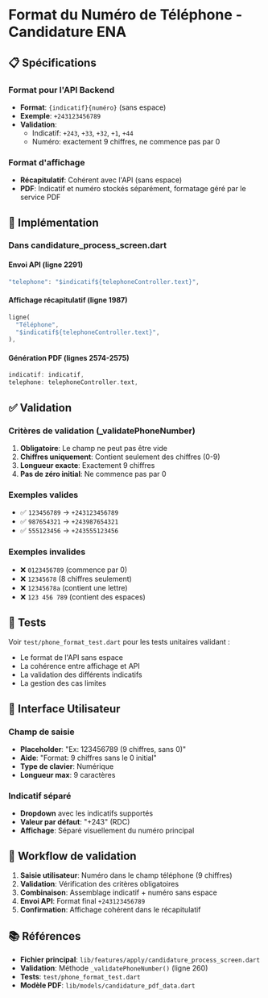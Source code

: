 # Format du Numéro de Téléphone - Candidature ENA

## 📋 Spécifications

### Format pour l'API Backend
- **Format**: `{indicatif}{numéro}` (sans espace)
- **Exemple**: `+243123456789`
- **Validation**: 
  - Indicatif: `+243`, `+33`, `+32`, `+1`, `+44`
  - Numéro: exactement 9 chiffres, ne commence pas par 0

### Format d'affichage
- **Récapitulatif**: Cohérent avec l'API (sans espace)
- **PDF**: Indicatif et numéro stockés séparément, formatage géré par le service PDF

## 🔧 Implémentation

### Dans candidature_process_screen.dart

#### Envoi API (ligne 2291)
```dart
"telephone": "$indicatif${telephoneController.text}",
```

#### Affichage récapitulatif (ligne 1987)
```dart
ligne(
  "Téléphone",
  "$indicatif${telephoneController.text}",
),
```

#### Génération PDF (lignes 2574-2575)
```dart
indicatif: indicatif,
telephone: telephoneController.text,
```

## ✅ Validation

### Critères de validation (_validatePhoneNumber)
1. **Obligatoire**: Le champ ne peut pas être vide
2. **Chiffres uniquement**: Contient seulement des chiffres (0-9)
3. **Longueur exacte**: Exactement 9 chiffres
4. **Pas de zéro initial**: Ne commence pas par 0

### Exemples valides
- ✅ `123456789` → `+243123456789`
- ✅ `987654321` → `+243987654321`
- ✅ `555123456` → `+243555123456`

### Exemples invalides
- ❌ `0123456789` (commence par 0)
- ❌ `12345678` (8 chiffres seulement)
- ❌ `12345678a` (contient une lettre)
- ❌ `123 456 789` (contient des espaces)

## 🧪 Tests

Voir `test/phone_format_test.dart` pour les tests unitaires validant :
- Le format de l'API sans espace
- La cohérence entre affichage et API
- La validation des différents indicatifs
- La gestion des cas limites

## 📱 Interface Utilisateur

### Champ de saisie
- **Placeholder**: "Ex: 123456789 (9 chiffres, sans 0)"
- **Aide**: "Format: 9 chiffres sans le 0 initial"
- **Type de clavier**: Numérique
- **Longueur max**: 9 caractères

### Indicatif séparé
- **Dropdown** avec les indicatifs supportés
- **Valeur par défaut**: "+243" (RDC)
- **Affichage**: Séparé visuellement du numéro principal

## 🔄 Workflow de validation

1. **Saisie utilisateur**: Numéro dans le champ téléphone (9 chiffres)
2. **Validation**: Vérification des critères obligatoires
3. **Combinaison**: Assemblage indicatif + numéro sans espace
4. **Envoi API**: Format final `+243123456789`
5. **Confirmation**: Affichage cohérent dans le récapitulatif

## 📚 Références

- **Fichier principal**: `lib/features/apply/candidature_process_screen.dart`
- **Validation**: Méthode `_validatePhoneNumber()` (ligne 260)
- **Tests**: `test/phone_format_test.dart`
- **Modèle PDF**: `lib/models/candidature_pdf_data.dart`

